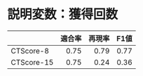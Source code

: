 # 説明変数：獲得回数
| | 適合率 | 再現率 | F1値 |
| :-- | --: | --: | --: |
| CTScore-8 | 0.75 | 0.79 | 0.77 |
| CTScore-15 | 0.75 | 0.24 | 0.36 |

